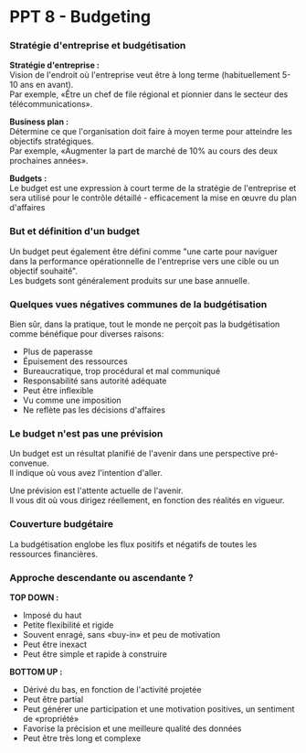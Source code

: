 # PPT 8 - Budgeting

### Stratégie d'entreprise et budgétisation

**Stratégie d'entreprise :**  
Vision de l'endroit où l'entreprise veut être à long terme (habituellement 5-10 ans en avant).   
Par exemple, «Être un chef de file régional et pionnier dans le secteur des télécommunications».

**Business plan :**  
Détermine ce que l'organisation doit faire à moyen terme pour atteindre les objectifs stratégiques.   
Par exemple, «Augmenter la part de marché de 10% au cours des deux prochaines années».

**Budgets :**  
Le budget est une expression à court terme de la stratégie de l'entreprise et sera utilisé pour le contrôle détaillé - efficacement la mise en œuvre du plan d'affaires

### But et définition d'un budget

Un budget peut également être défini comme "une carte pour naviguer dans la performance opérationnelle de l'entreprise vers une cible ou un objectif souhaité".  
Les budgets sont généralement produits sur une base annuelle.

### Quelques vues négatives communes de la budgétisation

Bien sûr, dans la pratique, tout le monde ne perçoit pas la budgétisation comme bénéfique pour diverses raisons:

- Plus de paperasse
- Épuisement des ressources
- Bureaucratique, trop procédural et mal communiqué
- Responsabilité sans autorité adéquate
- Peut être inflexible
- Vu comme une imposition
- Ne reflète pas les décisions d'affaires

### Le budget n'est pas une prévision

Un budget est un résultat planifié de l'avenir dans une perspective pré-convenue.  
 Il indique où vous avez l'intention d'aller.

Une prévision est l'attente actuelle de l'avenir.  
Il vous dit où vous dirigez réellement, en fonction des réalités en vigueur.

### Couverture budgétaire

La budgétisation englobe les flux positifs et négatifs de toutes les ressources financières.

### Approche descendante ou ascendante ?

**TOP DOWN :**  

- Imposé du haut
- Petite flexibilité et rigide
- Souvent enragé, sans «buy-in» et peu de motivation
- Peut être inexact
- Peut être simple et rapide à construire

**BOTTOM UP :**

- Dérivé du bas, en fonction de l'activité projetée
- Peut être partial
- Peut générer une participation et une motivation positives, un sentiment de «propriété»
- Favorise la précision et une meilleure qualité des données
- Peut être très long et complexe
